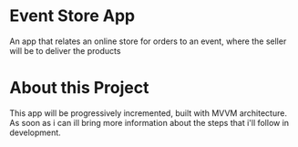 # Event Store App
An app that relates an online store for orders to an event, where the seller will be to deliver the products

# About this Project
This app will be progressively incremented, built with MVVM architecture. As soon as i can ill bring more information about the steps that i'll follow in development.
